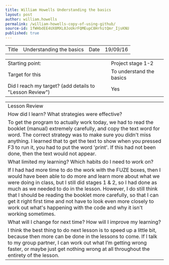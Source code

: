 ```yaml
---
title: William Howells Understanding the basics
layout: post
author: william.howells
permalink: /william-howells-copy-of-using-github/
source-id: 1fWHbdEE4UX8MXL0JoUkrFQMEupC8HrhitQmr_IjsKNU
published: true
---
```

<table>
  <tr>
    <td>Title</td>
    <td>Understanding the basics </td>
    <td>Date</td>
    <td>19/09/16</td>
  </tr>
</table>


<table>
  <tr>
    <td>Starting point:</td>
    <td>Project stage 1-2</td>
  </tr>
  <tr>
    <td>Target for this </td>
    <td>To understand the basics</td>
  </tr>
  <tr>
    <td>Did I reach my target? 
(add details to "Lesson Review")</td>
    <td> Yes </td>
  </tr>
</table>


<table>
  <tr>
    <td>Lesson Review</td>
  </tr>
  <tr>
    <td>How did I learn? What strategies were effective? </td>
  </tr>
  <tr>
    <td>To get the program to actually work today, we had to read the booklet (manual) extremely carefully, and copy the text word for word.  The correct strategy was to make sure you didn't miss anything.  I learned that to get the text to show when you pressed F3 to run it, you had to put the word 'print'.  If this had not been done, then the text would not appear.</td>
  </tr>
  <tr>
    <td>What limited my learning? Which habits do I need to work on? </td>
  </tr>
  <tr>
    <td>If I had had more time to do the work with the FUZE boxes, then I would have been able to do more and learn more about what we were doing in class, but I still did stages 1 & 2, so I had done as much as we needed to do in the lesson.  However, I do still think that I should be reading the booklet more carefully, so that I can get it right first time and not have to look even more closely to work out what's happening with the code and why it isn't working sometimes.</td>
  </tr>
  <tr>
    <td>What will I change for next time? How will I improve my learning?</td>
  </tr>
  <tr>
    <td>I think the best thing to do next lesson is to speed up a little bit, because then more can be done in the lessons to come.  If I talk to my group partner, I can work out what I’m getting wrong faster, or maybe just get nothing wrong at all throughout the entirety of the lesson.</td>
  </tr>
</table>


